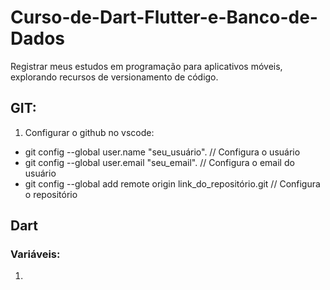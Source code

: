 # Curso-de-Dart-Flutter-e-Banco-de-Dados
Registrar meus estudos em programação para aplicativos móveis, explorando recursos de versionamento de código.

## GIT:

1. Configurar o github no vscode:
- git config --global user.name "seu_usuário".                     // Configura o usuário
- git config --global user.email "seu_email".                      // Configura o email do usuário
- git config --global add remote origin link_do_repositório.git    // Configura o repositório


## Dart

### Variáveis: 
1. 
